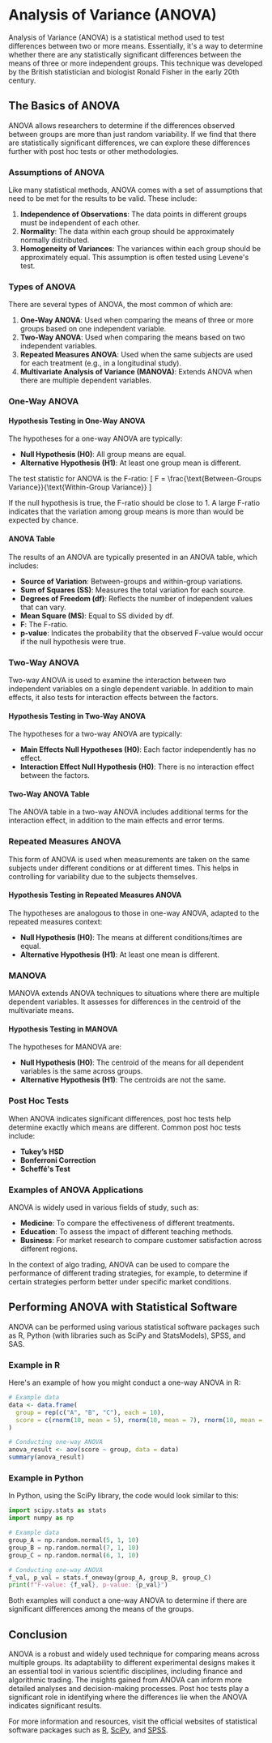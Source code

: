 # Analysis of Variance (ANOVA)

Analysis of Variance (ANOVA) is a statistical method used to test differences between two or more means. Essentially, it's a way to determine whether there are any statistically significant differences between the means of three or more independent groups. This technique was developed by the British statistician and biologist Ronald Fisher in the early 20th century.

## The Basics of ANOVA

ANOVA allows researchers to determine if the differences observed between groups are more than just random variability. If we find that there are statistically significant differences, we can explore these differences further with post hoc tests or other methodologies. 

### Assumptions of ANOVA

Like many statistical methods, ANOVA comes with a set of assumptions that need to be met for the results to be valid. These include:

1. **Independence of Observations**: The data points in different groups must be independent of each other.
2. **Normality**: The data within each group should be approximately normally distributed.
3. **Homogeneity of Variances**: The variances within each group should be approximately equal. This assumption is often tested using Levene's test.

### Types of ANOVA

There are several types of ANOVA, the most common of which are:

1. **One-Way ANOVA**: Used when comparing the means of three or more groups based on one independent variable.
2. **Two-Way ANOVA**: Used when comparing the means based on two independent variables.
3. **Repeated Measures ANOVA**: Used when the same subjects are used for each treatment (e.g., in a longitudinal study).
4. **Multivariate Analysis of Variance (MANOVA)**: Extends ANOVA when there are multiple dependent variables.

### One-Way ANOVA

#### Hypothesis Testing in One-Way ANOVA

The hypotheses for a one-way ANOVA are typically:
   - **Null Hypothesis (H0)**: All group means are equal.
   - **Alternative Hypothesis (H1)**: At least one group mean is different.

The test statistic for ANOVA is the F-ratio:
   \[
   F = \frac{\text{Between-Groups Variance}}{\text{Within-Group Variance}}
   \]

If the null hypothesis is true, the F-ratio should be close to 1. A large F-ratio indicates that the variation among group means is more than would be expected by chance.

#### ANOVA Table

The results of an ANOVA are typically presented in an ANOVA table, which includes:
   - **Source of Variation**: Between-groups and within-group variations.
   - **Sum of Squares (SS)**: Measures the total variation for each source.
   - **Degrees of Freedom (df)**: Reflects the number of independent values that can vary.
   - **Mean Square (MS)**: Equal to SS divided by df.
   - **F**: The F-ratio.
   - **p-value**: Indicates the probability that the observed F-value would occur if the null hypothesis were true.

### Two-Way ANOVA

Two-way ANOVA is used to examine the interaction between two independent variables on a single dependent variable. In addition to main effects, it also tests for interaction effects between the factors.

#### Hypothesis Testing in Two-Way ANOVA

The hypotheses for a two-way ANOVA are typically:
   - **Main Effects Null Hypotheses (H0)**: Each factor independently has no effect.
   - **Interaction Effect Null Hypothesis (H0)**: There is no interaction effect between the factors.
   
#### Two-Way ANOVA Table

The ANOVA table in a two-way ANOVA includes additional terms for the interaction effect, in addition to the main effects and error terms.

### Repeated Measures ANOVA

This form of ANOVA is used when measurements are taken on the same subjects under different conditions or at different times. This helps in controlling for variability due to the subjects themselves.

#### Hypothesis Testing in Repeated Measures ANOVA

The hypotheses are analogous to those in one-way ANOVA, adapted to the repeated measures context:
   - **Null Hypothesis (H0)**: The means at different conditions/times are equal.
   - **Alternative Hypothesis (H1)**: At least one mean is different.

### MANOVA

MANOVA extends ANOVA techniques to situations where there are multiple dependent variables. It assesses for differences in the centroid of the multivariate means.

#### Hypothesis Testing in MANOVA

The hypotheses for MANOVA are:
   - **Null Hypothesis (H0)**: The centroid of the means for all dependent variables is the same across groups.
   - **Alternative Hypothesis (H1)**: The centroids are not the same.

### Post Hoc Tests

When ANOVA indicates significant differences, post hoc tests help determine exactly which means are different. Common post hoc tests include:
   - **Tukey’s HSD**
   - **Bonferroni Correction**
   - **Scheffé's Test**

### Examples of ANOVA Applications

ANOVA is widely used in various fields of study, such as:

- **Medicine**: To compare the effectiveness of different treatments.
- **Education**: To assess the impact of different teaching methods.
- **Business**: For market research to compare customer satisfaction across different regions.

In the context of algo trading, ANOVA can be used to compare the performance of different trading strategies, for example, to determine if certain strategies perform better under specific market conditions.

## Performing ANOVA with Statistical Software

ANOVA can be performed using various statistical software packages such as R, Python (with libraries such as SciPy and StatsModels), SPSS, and SAS.

### Example in R

Here's an example of how you might conduct a one-way ANOVA in R:

```R
# Example data
data <- data.frame(
  group = rep(c("A", "B", "C"), each = 10),
  score = c(rnorm(10, mean = 5), rnorm(10, mean = 7), rnorm(10, mean = 6))
)

# Conducting one-way ANOVA
anova_result <- aov(score ~ group, data = data)
summary(anova_result)
```

### Example in Python

In Python, using the SciPy library, the code would look similar to this:

```python
import scipy.stats as stats
import numpy as np

# Example data
group_A = np.random.normal(5, 1, 10)
group_B = np.random.normal(7, 1, 10)
group_C = np.random.normal(6, 1, 10)

# Conducting one-way ANOVA
f_val, p_val = stats.f_oneway(group_A, group_B, group_C)
print(f"F-value: {f_val}, p-value: {p_val}")
```

Both examples will conduct a one-way ANOVA to determine if there are significant differences among the means of the groups.

## Conclusion

ANOVA is a robust and widely used technique for comparing means across multiple groups. Its adaptability to different experimental designs makes it an essential tool in various scientific disciplines, including finance and algorithmic trading. The insights gained from ANOVA can inform more detailed analyses and decision-making processes. Post hoc tests play a significant role in identifying where the differences lie when the ANOVA indicates significant results.

For more information and resources, visit the official websites of statistical software packages such as [R](https://www.r-project.org/), [SciPy](https://www.scipy.org/), and [SPSS](https://www.ibm.com/products/spss-statistics).